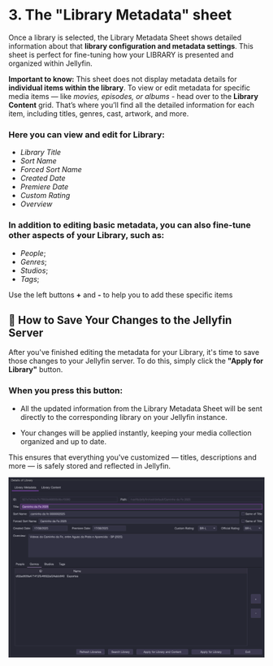 
# 3. The "Library Metadata" sheet #

Once a library is selected, the Library Metadata Sheet shows detailed information about that **library configuration and metadata settings**. This sheet is perfect for fine-tuning how your LIBRARY is presented and organized within Jellyfin.

**Important to know:** This sheet does not display metadata details for **individual items within the library**. To view or edit metadata for specific media items — like *movies, episodes, or albums* - head over to the **Library Content** grid. That’s where you’ll find all the detailed information for each item, including titles, genres, cast, artwork, and more.

### Here you can view and edit for Library: ###
- *Library Title*
- *Sort Name*
- *Forced Sort Name*
- *Created Date*
- *Premiere Date*
- *Custom Rating*
- *Overview*

### In addition to editing basic metadata, you can also fine-tune other aspects of your **Library**, such as: ####
- *People*;
- *Genres*;
- *Studios*;
- *Tags*;

Use the left buttons **+** and **-** to help you to add these specific items


## 💾 How to Save Your Changes to the Jellyfin Server ##

After you've finished editing the metadata for your Library, it's time to save those changes to your Jellyfin server. To do this, simply click the **"Apply for Library"** button.

### When you press this button: ###

 - All the updated information from the Library Metadata Sheet will be sent directly to the corresponding library on your Jellyfin instance.

 - Your changes will be applied instantly, keeping your media collection organized and up to date.

This ensures that everything you've customized — titles, descriptions and more — is safely stored and reflected in Jellyfin.


![Here's an example of Library Metadata Sheet](https://github.com/CesarBianchi/JellyfinEasyMetadataManager/blob/v1.2.3/docs/jemmdocs/docs/images/LibraryMetadata.png?raw=true)
